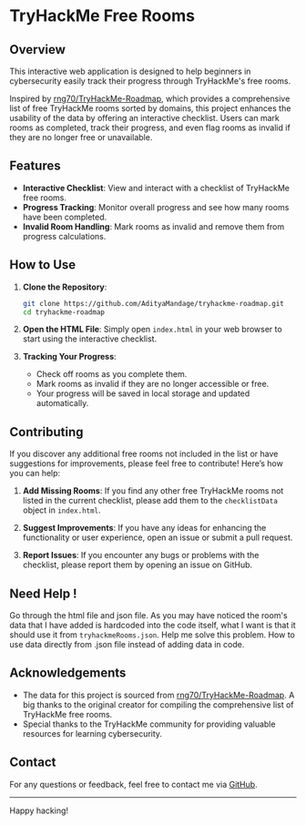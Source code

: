 # TryHackMe Free Rooms

## Overview

This interactive web application is designed to help beginners in cybersecurity easily track their progress through TryHackMe's free rooms. 

Inspired by [rng70/TryHackMe-Roadmap](https://github.com/rng70/TryHackMe-Roadmap), which provides a comprehensive list of free TryHackMe rooms sorted by domains, this project enhances the usability of the data by offering an interactive checklist. Users can mark rooms as completed, track their progress, and even flag rooms as invalid if they are no longer free or unavailable.

## Features

- **Interactive Checklist**: View and interact with a checklist of TryHackMe free rooms.
- **Progress Tracking**: Monitor overall progress and see how many rooms have been completed.
- **Invalid Room Handling**: Mark rooms as invalid and remove them from progress calculations.

## How to Use

1. **Clone the Repository**:
    ```bash
    git clone https://github.com/AdityaMandage/tryhackme-roadmap.git
    cd tryhackme-roadmap
    ```

2. **Open the HTML File**:
    Simply open `index.html` in your web browser to start using the interactive checklist.

3. **Tracking Your Progress**:
    - Check off rooms as you complete them.
    - Mark rooms as invalid if they are no longer accessible or free.
    - Your progress will be saved in local storage and updated automatically.

## Contributing

If you discover any additional free rooms not included in the list or have suggestions for improvements, please feel free to contribute! Here’s how you can help:

1. **Add Missing Rooms**: If you find any other free TryHackMe rooms not listed in the current checklist, please add them to the `checklistData` object in `index.html`.

2. **Suggest Improvements**: If you have any ideas for enhancing the functionality or user experience, open an issue or submit a pull request.

3. **Report Issues**: If you encounter any bugs or problems with the checklist, please report them by opening an issue on GitHub.

## Need Help !

Go through the html file and json file. As you may have noticed the room's data that I have added is hardcoded into the code itself, what I want is that it should use it from `tryhackmeRooms.json`. Help me solve this problem. How to use data directly from .json file instead of adding data in code.


## Acknowledgements

- The data for this project is sourced from [rng70/TryHackMe-Roadmap](https://github.com/rng70/TryHackMe-Roadmap). A big thanks to the original creator for compiling the comprehensive list of TryHackMe free rooms.
- Special thanks to the TryHackMe community for providing valuable resources for learning cybersecurity.

## Contact

For any questions or feedback, feel free to contact me via [GitHub](https://github.com/AdityaMandage).

---

Happy hacking!
